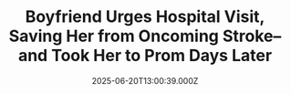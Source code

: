 ---
title: "Boyfriend Urges Hospital Visit, Saving Her from Oncoming Stroke–and Took Her to Prom Days Later"
date: 2025-06-20T13:00:39.000Z
category: Human Kindness
externalLink: "https://www.goodnewsnetwork.org/boyfriend-urges-hospital-visit-saving-her-from-oncoming-stroke-and-took-her-to-prom-days-later/"
image: ""
excerpt: "In northeast Texas, a teen survived an “incredibly rare” stroke to be walked to prom two weeks later by the man who insisted she go to the hospital. Name an 18-year-old softball player who could have interpreted fatigue, a numb leg, and dizziness as an impending stroke. Katie Rangel was with her boyfriend at the […] The post Boyfriend Urges…"
---